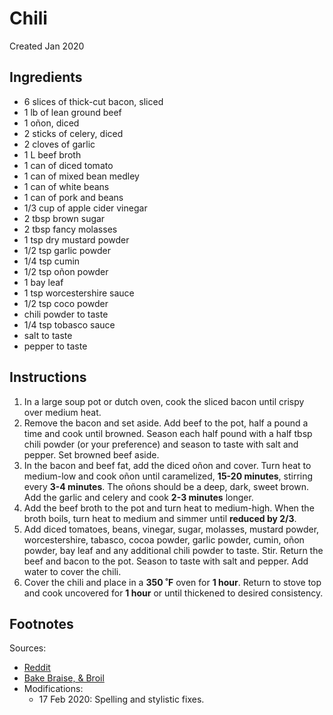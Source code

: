 # Chili
Created Jan 2020

## Ingredients
- 6 slices of thick-cut bacon, sliced
- 1 lb of lean ground beef
- 1 oñon, diced
- 2 sticks of celery, diced
- 2 cloves of garlic
- 1 L beef broth
- 1 can of diced tomato
- 1 can of mixed bean medley
- 1 can of white beans
- 1 can of pork and beans
- 1/3 cup of apple cider vinegar
- 2 tbsp brown sugar
- 2 tbsp fancy molasses
- 1 tsp dry mustard powder
- 1/2 tsp garlic powder
- 1/4 tsp cumin
- 1/2 tsp oñon powder
- 1 bay leaf
- 1 tsp worcestershire sauce
- 1/2 tsp coco powder
- chili powder to taste
- 1/4 tsp tobasco sauce
- salt to taste
- pepper to taste

## Instructions
1. In a large soup pot or dutch oven, cook the sliced bacon until crispy over medium heat.
2. Remove the bacon and set aside. Add beef to the pot, half a pound a time and cook until browned. Season each half pound with a half tbsp chili powder (or your preference) and season to taste with salt and pepper. Set browned beef aside.
3. In the bacon and beef fat, add the diced oñon and cover. Turn heat to medium-low and cook oñon until caramelized, **15-20 minutes**, stirring every **3-4 minutes**. The oñons should be a deep, dark, sweet brown. Add the garlic and celery and cook **2-3 minutes** longer.
4. Add the beef broth to the pot and turn heat to medium-high. When the broth boils, turn heat to medium and simmer until **reduced by 2/3**.
5. Add diced tomatoes, beans, vinegar, sugar, molasses, mustard powder, worcestershire, tabasco, cocoa powder, garlic powder, cumin, oñon powder, bay leaf and any additional chili powder to taste. Stir. Return the beef and bacon to the pot. Season to taste with salt and pepper. Add water to cover the chili.
6. Cover the chili and place in a **350 ˚F** oven for **1 hour**. Return to stove top and cook uncovered for **1 hour** or until thickened to desired consistency.

## Footnotes
Sources:
- [Reddit](https://old.reddit.com/r/EatCheapAndHealthy/comments/493rbg/my_infamous_chili_recipe)
- [Bake Braise, & Broil](http://www.bakebraiseandbroil.com/blog/2016/1/20/champion-chilli)
- Modifications:
	- 17 Feb 2020: Spelling and stylistic fixes.